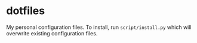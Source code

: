 # dotfiles

My personal configuration files. To install, run
`script/install.py` which will overwrite existing configuration files.

